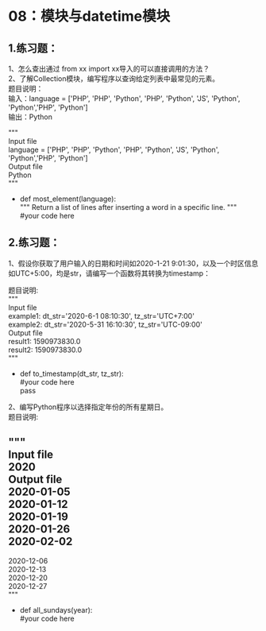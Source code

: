 # 08：模块与datetime模块  
## 1.练习题：  
1、怎么查出通过 from xx import xx导⼊的可以直接调⽤的⽅法？  
2、了解Collection模块，编写程序以查询给定列表中最常见的元素。  
题目说明：   
输入：language = ['PHP', 'PHP', 'Python', 'PHP', 'Python', 'JS', 'Python', 'Python','PHP', 'Python']    
输出：Python  

"""  
Input file  
language = ['PHP', 'PHP', 'Python', 'PHP', 'Python', 'JS', 'Python', 'Python','PHP', 'Python']  
Output file  
Python  
"""  

* def most_element(language):  
    """ Return a list of lines after inserting a word in a specific line. """  
    #your code here  
    
## 2.练习题：      
1、假设你获取了用户输入的日期和时间如2020-1-21 9:01:30，以及一个时区信息如UTC+5:00，均是str，请编写一个函数将其转换为timestamp：  

题目说明:  
"""  
Input file  
example1: dt_str='2020-6-1 08:10:30', tz_str='UTC+7:00'  
example2: dt_str='2020-5-31 16:10:30', tz_str='UTC-09:00'  
Output file  
result1: 1590973830.0  
result2: 1590973830.0  
"""

* def to_timestamp(dt_str, tz_str):  
    #your code here  
        pass  


2、编写Python程序以选择指定年份的所有星期日。  
题目说明:  

"""  
Input file  
   2020   
Output file  
   2020-01-05                           
   2020-01-12                 
   2020-01-19                  
   2020-01-26                 
   2020-02-02       
   -----  
   2020-12-06                 
   2020-12-13                  
   2020-12-20                  
   2020-12-27   
"""  
   
* def all_sundays(year):  
    #your code here  

